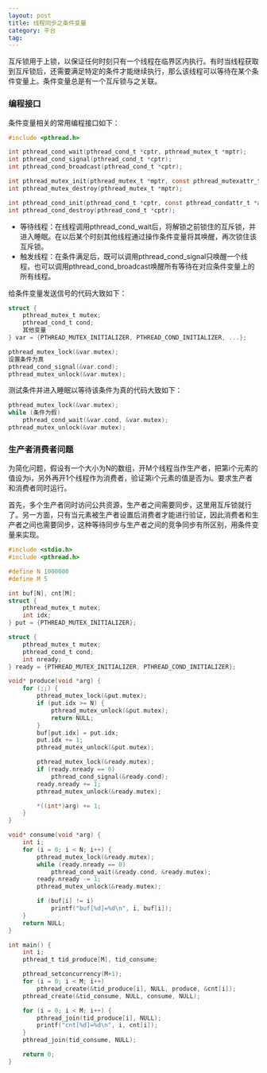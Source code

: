 ```yaml
---
layout: post
title: 线程同步之条件变量
category: 平台
tag:
---
```


互斥锁用于上锁，以保证任何时刻只有一个线程在临界区内执行。有时当线程获取到互斥锁后，还需要满足特定的条件才能继续执行，那么该线程可以等待在某个条件变量上。条件变量总是有一个互斥锁与之关联。

### 编程接口

条件变量相关的常用编程接口如下：

```c
#include <pthread.h>

int pthread_cond_wait(pthread_cond_t *cptr, pthread_mutex_t *mptr);
int pthread_cond_signal(pthread_cond_t *cptr);
int pthread_cond_broadcast(pthread_cond_t *cptr);

int pthread_mutex_init(pthread_mutex_t *mptr, const pthread_mutexattr_t *attr);
int pthread_mutex_destroy(pthread_mutex_t *mptr);

int pthread_cond_init(pthread_cond_t *cptr, const pthread_condattr_t *attr);
int pthread_cond_destroy(pthread_cond_t *cptr);
```

- 等待线程：在线程调用pthread_cond_wait后，将解锁之前锁住的互斥锁，并进入睡眠。在以后某个时刻其他线程通过操作条件变量将其唤醒，再次锁住该互斥锁。
- 触发线程：在条件满足后，既可以调用pthread_cond_signal只唤醒一个线程，也可以调用pthread_cond_broadcast唤醒所有等待在对应条件变量上的所有线程。

给条件变量发送信号的代码大致如下：

```c
struct {
    pthread_mutex_t mutex;
    pthread_cond_t cond;
    其他变量
} var = {PTHREAD_MUTEX_INITIALIZER, PTHREAD_COND_INITIALIZER, ...};

pthread_mutex_lock(&var.mutex);
设置条件为真
pthread_cond_signal(&var.cond);
pthread_mutex_unlock(&var.mutex);
```

测试条件并进入睡眠以等待该条件为真的代码大致如下：

```c
pthread_mutex_lock(&var.mutex);
while (条件为假)
    pthread_cond_wait(&var.cond, &var.mutex);
pthread_mutex_unlock(&var.mutex);
```

### 生产者消费者问题

为简化问题，假设有一个大小为N的数组，开M个线程当作生产者，把第i个元素的值设为i，另外再开1个线程作为消费者，验证第i个元素的值是否为i。要求生产者和消费者同时运行。

首先，多个生产者同时访问公共资源，生产者之间需要同步，这里用互斥锁就行了。另一方面，只有当元素被生产者设置后消费者才能进行验证，因此消费者和生产者之间也需要同步，这种等待同步与生产者之间的竞争同步有所区别，用条件变量来实现。

```c
#include <stdio.h>
#include <pthread.h>

#define N 1000000
#define M 5

int buf[N], cnt[M];
struct {
    pthread_mutex_t mutex;
    int idx;
} put = {PTHREAD_MUTEX_INITIALIZER};

struct {
    pthread_mutex_t mutex;
    pthread_cond_t cond;
    int nready;
} ready = {PTHREAD_MUTEX_INITIALIZER, PTHREAD_COND_INITIALIZER};

void* produce(void *arg) {
    for (;;) {
        pthread_mutex_lock(&put.mutex);
        if (put.idx >= N) {
            pthread_mutex_unlock(&put.mutex);
            return NULL;
        }
        buf[put.idx] = put.idx;
        put.idx += 1;
        pthread_mutex_unlock(&put.mutex);

        pthread_mutex_lock(&ready.mutex);
        if (ready.nready == 0)
            pthread_cond_signal(&ready.cond);
        ready.nready += 1;
        pthread_mutex_unlock(&ready.mutex);

        *((int*)arg) += 1;
    }
}

void* consume(void *arg) {
    int i;
    for (i = 0; i < N; i++) {
        pthread_mutex_lock(&ready.mutex);
        while (ready.nready == 0)
            pthread_cond_wait(&ready.cond, &ready.mutex);
        ready.nready -= 1;
        pthread_mutex_unlock(&ready.mutex);

        if (buf[i] != i)
            printf("buf[%d]=%d\n", i, buf[i]);
    }
    return NULL;
}

int main() {
    int i;
    pthread_t tid_produce[M], tid_consume;

    pthread_setconcurrency(M+1);
    for (i = 0; i < M; i++)
        pthread_create(&tid_produce[i], NULL, produce, &cnt[i]);
    pthread_create(&tid_consume, NULL, consume, NULL);

    for (i = 0; i < M; i++) {
        pthread_join(tid_produce[i], NULL);
        printf("cnt[%d]=%d\n", i, cnt[i]);
    }
    pthread_join(tid_consume, NULL);

    return 0;
}
```
